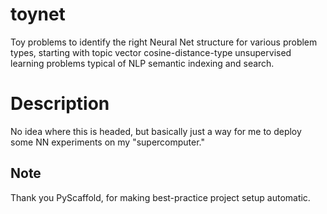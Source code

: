 # toynet

Toy problems to identify the right Neural Net structure for various problem types, starting with topic vector cosine-distance-type unsupervised learning problems typical of NLP semantic indexing and search.


# Description

No idea where this is headed, but basically just a way for me to deploy some NN experiments on my "supercomputer."

## Note

Thank you PyScaffold, for making best-practice project setup automatic.
